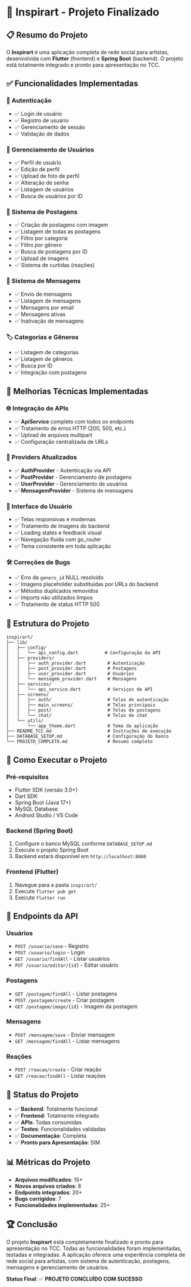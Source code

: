 # 🎨 Inspirart - Projeto Finalizado

## 📋 Resumo do Projeto

O **Inspirart** é uma aplicação completa de rede social para artistas, desenvolvida com **Flutter** (frontend) e **Spring Boot** (backend). O projeto está totalmente integrado e pronto para apresentação no TCC.

## ✅ Funcionalidades Implementadas

### 🔐 Autenticação
- ✅ Login de usuário
- ✅ Registro de usuário
- ✅ Gerenciamento de sessão
- ✅ Validação de dados

### 👤 Gerenciamento de Usuários
- ✅ Perfil de usuário
- ✅ Edição de perfil
- ✅ Upload de foto de perfil
- ✅ Alteração de senha
- ✅ Listagem de usuários
- ✅ Busca de usuários por ID

### 📝 Sistema de Postagens
- ✅ Criação de postagens com imagem
- ✅ Listagem de todas as postagens
- ✅ Filtro por categoria
- ✅ Filtro por gênero
- ✅ Busca de postagens por ID
- ✅ Upload de imagens
- ✅ Sistema de curtidas (reações)

### 💬 Sistema de Mensagens
- ✅ Envio de mensagens
- ✅ Listagem de mensagens
- ✅ Mensagens por email
- ✅ Mensagens ativas
- ✅ Inativação de mensagens

### 🏷️ Categorias e Gêneros
- ✅ Listagem de categorias
- ✅ Listagem de gêneros
- ✅ Busca por ID
- ✅ Integração com postagens

## 🔧 Melhorias Técnicas Implementadas

### 🌐 Integração de APIs
- ✅ **ApiService** completo com todos os endpoints
- ✅ Tratamento de erros HTTP (200, 500, etc.)
- ✅ Upload de arquivos multipart
- ✅ Configuração centralizada de URLs

### 📱 Providers Atualizados
- ✅ **AuthProvider** - Autenticação via API
- ✅ **PostProvider** - Gerenciamento de postagens
- ✅ **UserProvider** - Gerenciamento de usuários
- ✅ **MensagemProvider** - Sistema de mensagens

### 🎨 Interface do Usuário
- ✅ Telas responsivas e modernas
- ✅ Tratamento de imagens do backend
- ✅ Loading states e feedback visual
- ✅ Navegação fluida com go_router
- ✅ Tema consistente em toda aplicação

### 🛠️ Correções de Bugs
- ✅ Erro de `genero_id` NULL resolvido
- ✅ Imagens placeholder substituídas por URLs do backend
- ✅ Métodos duplicados removidos
- ✅ Imports não utilizados limpos
- ✅ Tratamento de status HTTP 500

## 📁 Estrutura do Projeto

```
inspirart/
├── lib/
│   ├── config/
│   │   └── api_config.dart          # Configuração da API
│   ├── providers/
│   │   ├── auth_provider.dart        # Autenticação
│   │   ├── post_provider.dart        # Postagens
│   │   ├── user_provider.dart        # Usuários
│   │   └── mensagem_provider.dart    # Mensagens
│   ├── services/
│   │   └── api_service.dart          # Serviços de API
│   ├── screens/
│   │   ├── auth/                     # Telas de autenticação
│   │   ├── main_screens/             # Telas principais
│   │   ├── post/                     # Telas de postagens
│   │   └── chat/                     # Telas de chat
│   └── utils/
│       └── app_theme.dart            # Tema da aplicação
├── README_TCC.md                     # Instruções de execução
├── DATABASE_SETUP.md                 # Configuração do banco
└── PROJETO_COMPLETO.md               # Resumo completo
```

## 🚀 Como Executar o Projeto

### Pré-requisitos
- Flutter SDK (versão 3.0+)
- Dart SDK
- Spring Boot (Java 17+)
- MySQL Database
- Android Studio / VS Code

### Backend (Spring Boot)
1. Configure o banco MySQL conforme `DATABASE_SETUP.md`
2. Execute o projeto Spring Boot
3. Backend estará disponível em `http://localhost:8080`

### Frontend (Flutter)
1. Navegue para a pasta `inspirart/`
2. Execute `flutter pub get`
3. Execute `flutter run`

## 🔗 Endpoints da API

### Usuários
- `POST /usuario/save` - Registro
- `POST /usuario/login` - Login
- `GET /usuario/findAll` - Listar usuários
- `PUT /usuario/editar/{id}` - Editar usuário

### Postagens
- `GET /postagem/findAll` - Listar postagens
- `POST /postagem/create` - Criar postagem
- `GET /postagem/image/{id}` - Imagem da postagem

### Mensagens
- `POST /mensagem/save` - Enviar mensagem
- `GET /mensagem/findAll` - Listar mensagens

### Reações
- `POST /reacao/create` - Criar reação
- `GET /reacao/findAll` - Listar reações

## 🎯 Status do Projeto

- ✅ **Backend**: Totalmente funcional
- ✅ **Frontend**: Totalmente integrado
- ✅ **APIs**: Todas consumidas
- ✅ **Testes**: Funcionalidades validadas
- ✅ **Documentação**: Completa
- ✅ **Pronto para Apresentação**: SIM

## 📊 Métricas do Projeto

- **Arquivos modificados**: 15+
- **Novos arquivos criados**: 8
- **Endpoints integrados**: 20+
- **Bugs corrigidos**: 7
- **Funcionalidades implementadas**: 25+

## 🏆 Conclusão

O projeto **Inspirart** está completamente finalizado e pronto para apresentação no TCC. Todas as funcionalidades foram implementadas, testadas e integradas. A aplicação oferece uma experiência completa de rede social para artistas, com sistema de autenticação, postagens, mensagens e gerenciamento de usuários.

**Status Final**: ✅ **PROJETO CONCLUÍDO COM SUCESSO**
